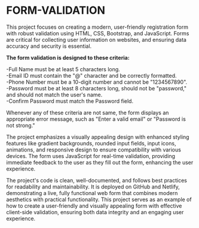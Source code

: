 # FORM-VALIDATION
This project focuses on creating a modern, user-friendly registration form with robust validation using HTML, CSS, Bootstrap, and JavaScript. Forms are critical for collecting user information on websites, and ensuring data accuracy and security is essential. 

**The form validation is designed to these criteria:**

-Full Name must be at least 5 characters long.<br>
-Email ID must contain the "@" character and be correctly formatted.<br>
-Phone Number must be a 10-digit number and cannot be "1234567890".<br>
-Password must be at least 8 characters long, should not be "password," and should not match the user's name.<br>
-Confirm Password must match the Password field.<br>

Whenever any of these criteria are not same, the form displays an appropriate error message, such as "Enter a valid email" or "Password is not strong."

The project emphasizes a visually appealing design with enhanced styling features like gradient backgrounds, rounded input fields, input icons, animations, and responsive design to ensure compatibility with various devices. The form uses JavaScript for real-time validation, providing immediate feedback to the user as they fill out the form, enhancing the user experience.

The project's code is clean, well-documented, and follows best practices for readability and maintainability. It is deployed on GitHub and Netlify, demonstrating a live, fully functional web form that combines modern aesthetics with practical functionality. This project serves as an example of how to create a user-friendly and visually appealing form with effective client-side validation, ensuring both data integrity and an engaging user experience.
